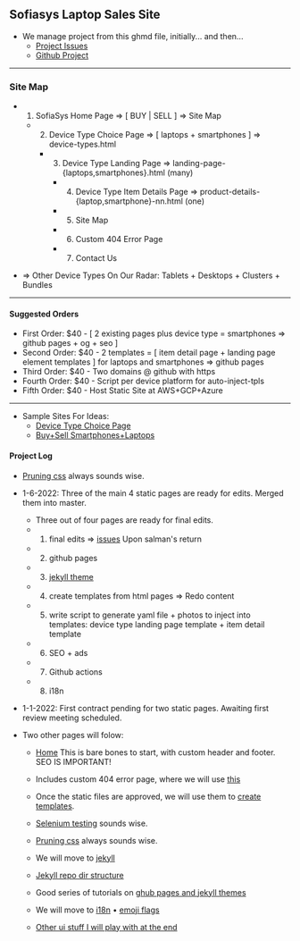 ## Sofiasys Laptop Sales Site
- We manage project from this ghmd file, initially...  and then...
  - [Project Issues](https://github.com/urbanspectra-nyc/sofiasys/issues)
  - [Github Project](https://github.com/urbanspectra-nyc/sofiasys/projects?type=beta)
---
### Site Map
- 1. SofiaSys Home Page => [ BUY | SELL ] => Site Map
  - 2. Device Type Choice Page => [ laptops + smartphones ] => device-types.html
    - 3. Device Type Landing Page => landing-page-{laptops,smartphones}.html (many)
      - 4. Device Type Item Details Page => product-details-{laptop,smartphone}-nn.html (one)
       - 5. Site Map
       - 6. Custom 404 Error Page
       - 7. Contact Us

- => Other Device Types On Our Radar: Tablets + Desktops + Clusters + Bundles
---
#### Suggested Orders
  - First Order: $40 - [ 2 existing pages plus device type = smartphones => github pages + og + seo ]
  - Second Order: $40 - 2 templates = [ item detail page + landing page element templates ] for laptops and smartphones => github pages
  - Third Order: $40 - Two domains @ github with https
  - Fourth Order: $40 - Script per device platform for auto-inject-tpls
  - Fifth Order: $40 - Host Static Site at AWS+GCP+Azure
---
- Sample Sites For Ideas:
  - [Device Type Choice Page](https://eshop.macsales.com/shop/Apple_Systems/Used/Macs_and_Tablets)
  - [Buy+Sell Smartphones+Laptops](https://www.gazelle.com/)



#### Project Log

  - [Pruning css](https://github.com/purifycss/purifycss) always sounds wise.




- 1-6-2022: Three of the main 4 static pages are ready for edits.  Merged them into master.
  - Three out of four pages are ready for final edits.
  - 1. final edits => [issues](https://github.com/urbanspectra-nyc/sofiasys/issues) Upon salman's return
  - 2. github pages
  - 3. [jekyll theme](https://www.siteleaf.com/blog/making-your-first-jekyll-theme-part-1/)
  - 4. create templates from html pages => Redo content
  - 5. write script to generate yaml file + photos to inject into templates:  device type landing page template + item detail template
  - 6. SEO + ads
  - 7. Github actions
  - 8. i18n



- 1-1-2022: First contract pending for two static pages.  Awaiting first review meeting scheduled.

- Two other pages will folow:
    - [Home](https://drive.google.com/file/d/1fhoXLHbRS-gPBW5FpKyCBNduUduC-Gnq/view?usp=sharing) This is bare bones to start, with custom header and footer.  SEO IS IMPORTANT!
    - Includes custom 404 error page, where we will use [this](https://codepen.io/shankarcabus/pen/hBbDi)


  - Once the static files are approved, we will use them to [create templates](https://docs.github.com/en/pages/setting-up-a-github-pages-site-with-jekyll/adding-a-theme-to-your-github-pages-site-using-jekyll).
  - [Selenium testing](https://getpocket.com/read/3514991581) sounds wise.
  - [Pruning css](https://github.com/purifycss/purifycss) always sounds wise.
  - We will move to [jekyll](http://henrythemes.github.io/jekyll-bootstrap-theme/)
  - [Jekyll repo dir structure](http://jekyllrb.com/docs/structure/)
  - Good series of tutorials on [ghub pages and jekyll themes](https://www.youtube.com/watch?v=EvYs1idcGnM&t=0s&ab_channel=BillRaymond)
  - We will move to [i18n](https://forestry.io/blog/creating-a-multilingual-blog-with-jekyll/) • [emoji flags](https://flagpedia.net/emoji)
  - [Other ui stuff I will play with at the end](https://www.alessioatzeni.com/mac-osx-lion-css3/)
